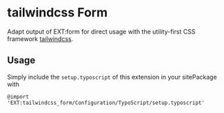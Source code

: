 tailwindcss Form
==============================================================

Adapt output of EXT:form for direct usage with the utility-first CSS framework [tailwindcss](https://tailwindcss.com/).

## Usage

Simply include the `setup.typoscript` of this extension in your sitePackage with

`@import 'EXT:tailwindcss_form/Configuration/TypoScript/setup.typoscript'`
